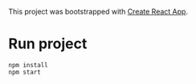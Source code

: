 This project was bootstrapped with [Create React App](https://github.com/facebookincubator/create-react-app).

# Run project

```
npm install
npm start
```